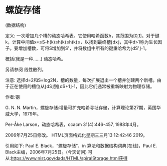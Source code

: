 # 螺旋存储


(数据结构)



定义:
一次增加几个槽的动态哈希表。它使用哈希函数h，其范围为[0,1]。对于键k，计算中间值x=≤S-h(k)≤h(k)≤h(k)≤，以找到最终槽⌊dx⌋，其中d>1称为生长因子。要增加槽数，可将S增加到S'，并将数组中所有的键重哈希为⌊dS'⌋-1。



概括(我是一种……)
动态哈希。



另请参阅
线性散列。



注意:
选择d=2和S=log2N，槽的数量，每次扩展退出一个槽并创建两个新槽。由于正在使用的槽位从⌊dS⌋到⌊dS+1⌋-1，因此它们通常被重新映射为物理存储。


作者:钢


G. N. N. Martin，螺旋存储:增量可扩充哈希寻址存储，计算理论第27期，英国华威大学，1979年。

Per-Åke Larson，动态哈希表，ccacm 31(4):446-457, 1988年4月。








2006年7月25日修改。
HTML页面格式化星期三三月13 12:42:46 2019。



引用如下:
Paul E. Black，“螺旋存储”，in
算法和数据结构词典[在线]，Paul E. Black主编，2006年7月25日。(今天访问)
可从:https://www.nist.gov/dads/HTML/spiralStorage.html获得